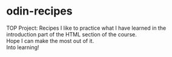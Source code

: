 # odin-recipes
TOP Project: Recipes
I like to practice what I have learned in the introduction part of the HTML section of the course. <br>
Hope I can make the most out of it.<br>
Into learning!

